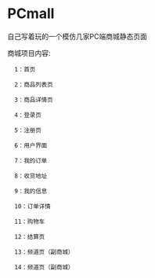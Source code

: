 # PCmall
自己写着玩的一个模仿几家PC端商城静态页面

商城项目内容:

      1：首页

      2：商品列表页

      3：商品详情页

      4：登录页

      5：注册页

      6：用户界面

      7：我的订单

      8：收货地址

      9：我的信息

      10：订单详情

      11：购物车

      12：结算页

      13：频道页（副商城）

      14：频道页（副商城）
